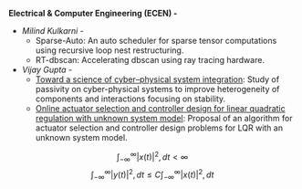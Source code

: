 **Electrical & Computer Engineering (ECEN) -**
- *Milind Kulkarni -* 
	- Sparse-Auto: An auto scheduler for sparse tensor computations using recursive loop nest restructuring.
	- RT-dbscan: Accelerating dbscan using ray tracing hardware.
- *Vijay Gupta -*
	- [Toward a science of cyber–physical system integration](https://ieeexplore.ieee.org/abstract/document/6008519/): Study of passivity on cyber-physical systems to improve heterogeneity of components and interactions focusing on stability.
	- [Online actuator selection and controller design for linear quadratic regulation with unknown system model](https://ieeexplore.ieee.org/abstract/document/10582506/): Proposal of an algorithm for actuator selection and controller design problems for LQR with an unknown system model.

$$
\int_{-\infty}^{\infty} |x(t)|^2 , dt < \infty
$$
$$
\int_{-\infty}^{\infty} |y(t)|^2 , dt \leq C \int_{-\infty}^{\infty} |x(t)|^2 , dt $$

